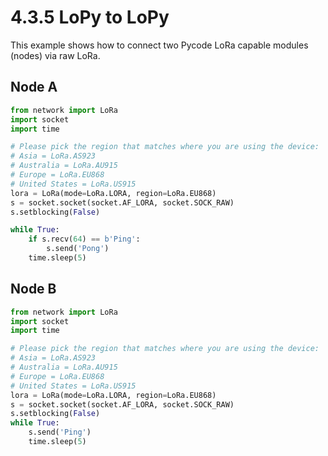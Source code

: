 # 4.3.5 LoPy to LoPy

This example shows how to connect two Pycode LoRa capable modules \(nodes\) via raw LoRa.

## Node A

```python
from network import LoRa
import socket
import time

# Please pick the region that matches where you are using the device:
# Asia = LoRa.AS923
# Australia = LoRa.AU915
# Europe = LoRa.EU868
# United States = LoRa.US915
lora = LoRa(mode=LoRa.LORA, region=LoRa.EU868)
s = socket.socket(socket.AF_LORA, socket.SOCK_RAW)
s.setblocking(False)

while True:
    if s.recv(64) == b'Ping':
        s.send('Pong')
    time.sleep(5)
```

## Node B

```python
from network import LoRa
import socket
import time

# Please pick the region that matches where you are using the device:
# Asia = LoRa.AS923
# Australia = LoRa.AU915
# Europe = LoRa.EU868
# United States = LoRa.US915
lora = LoRa(mode=LoRa.LORA, region=LoRa.EU868)
s = socket.socket(socket.AF_LORA, socket.SOCK_RAW)
s.setblocking(False)
while True:
    s.send('Ping')
    time.sleep(5)
```

